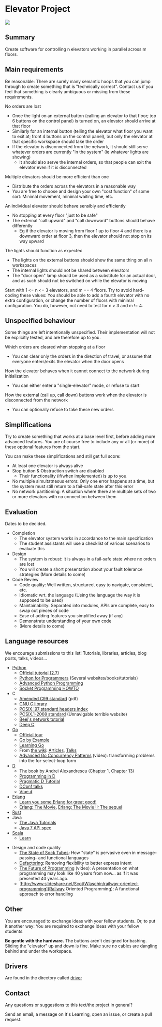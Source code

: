 Elevator Project
================

![](https://raw.github.com/klasbo/TTK4145/master/Project/ElevatorHardware.jpg)


Summary
-------
Create software for controlling n elevators working in parallel across m floors.


Main requirements
-----------------
Be reasonable: There are surely many semantic hoops that you can jump through to create something that is "technically correct". Contact us if you feel that something is clearly ambiguous or missing from these requirements.

No orders are lost
 - Once the light on an external button (calling an elevator to that floor; top 6 buttons on the control panel) is turned on, an elevator should arrive at that floor
 - Similarly for an internal button (telling the elevator what floor you want to exit at; front 4 buttons on the control panel), but only the elevator at that specific workspace should take the order
 - If the elevator is disconnected from the network, it should still serve whatever orders are currently "in the system" (ie whatever lights are showing)
   - It should also serve the internal orders, so that people can exit the elevator even if it is disconnected

Multiple elevators should be more efficient than one
 - Distribute the orders across the elevators in a reasonable way
 - You are free to choose and design your own "cost function" of some sort: Minimal movement, minimal waiting time, etc.
 
An individual elevator should behave sensibly and efficiently
 - No stopping at every floor "just to be safe"
 - The external "call upward" and "call downward" buttons should behave differently
   - Eg if the elevator is moving from floor 1 up to floor 4 and there is a downward order at floor 3, then the elevator should not stop on its way upward
 
The lights should function as expected
 - The lights on the external buttons should show the same thing on all n workspaces
 - The internal lights should not be shared between elevators
 - The "door open" lamp should be used as a substitute for an actual door, and as such should not be switched on while the elevator is moving

 
Start with 1 <= n <= 3 elevators, and m == 4 floors. Try to avoid hard-coding these values: You should be able to add a fourth elevator with no extra configuration, or change the number of floors with minimal configuration. You do, however, not need to test for n > 3 and m != 4.

Unspecified behaviour
---------------------
Some things are left intentionally unspecified. Their implementation will not be explicitly tested, and are therefore up to you.

Which orders are cleared when stopping at a floor
 - You can clear only the orders in the direction of travel, or assume that everyone enters/exits the elevator when the door opens
 
How the elevator behaves when it cannot connect to the network during initialization
 - You can either enter a "single-elevator" mode, or refuse to start
 
How the external (call up, call down) buttons work when the elevator is disconnected from the network
 - You can optionally refuse to take these new orders
 

Simplifications
---------------
Try to create something that works at a base level first, before adding more advanced features. You are of course free to include any or all (or more) of these optional features from the start.

You can make these simplifications and still get full score:
 - At least one elevator is always alive
 - Stop button & Obstruction switch are disabled
   - Their functionality (if/when implemented) is up to you.
 - No multiple simultatneous errors: Only one error happens at a time, but the system must still return to a fail-safe state after this error
 - No network partitioning: A situation where there are multiple sets of two or more elevators with no connection between them
   
   

Evaluation
----------
Dates to be decided.

 - Completion
   - The elevator system works in accordance to the main specification
   - The student assistants will use a checklist of various scenarios to evaluate this
 - Design
   - The system is robust: It is always in a fail-safe state where no orders are lost
   - You will create a short presentation about your fault tolerance strategies (More details to come)
 - Code Review
   - Code quality: Well written, structured, easy to navigate, consistent, etc.
   - Idiomatic wrt. the language (Using the language the way it is supposed to be used)
   - Maintainability: Separated into modules, APIs are complete, easy to swap out pieces of code
   - Ease of adding features you simplified away (if any)
   - Demonstrate understanding of your own code
   - (More details to come)
   
   
   
Language resources
------------------
We encourage submissions to this list! Tutorials, libraries, articles, blog posts, talks, videos...

 - [Python](http://python.org/)
   - [Official tutorial (2.7)](http://docs.python.org/2.7/tutorial/)
   - [Python for Programmers](https://wiki.python.org/moin/BeginnersGuide/Programmers) (Several websites/books/tutorials)
   - [Advanced Python Programming](http://www.slideshare.net/vishnukraj/advanced-python-programming)
   - [Socket Programming HOWTO](http://docs.python.org/2/howto/sockets.html)
 - C
   - [Amended C99 standard](http://www.open-std.org/jtc1/sc22/wg14/www/docs/n1256.pdf) (pdf)
   - [GNU C library](http://www.gnu.org/software/libc/manual/html_node/)
   - [POSIX '97 standard headers index](http://pubs.opengroup.org/onlinepubs/7990989775/headix.html)
   - [POSIX.1-2008 standard](http://pubs.opengroup.org/onlinepubs/9699919799/) (Unnavigable terrible website)
   - [Beej's network tutorial](http://beej.us/guide/bgnet/)
   - [Deep C](http://www.slideshare.net/olvemaudal/deep-c)
 - [Go](http://golang.org/)
   - [Official tour](http://tour.golang.org/)
   - [Go by Example](https://gobyexample.com/)
   - [Learning Go](http://www.miek.nl/projects/learninggo/)
   - From [the wiki](http://code.google.com/p/go-wiki/): [Articles](https://code.google.com/p/go-wiki/wiki/Articles), [Talks](https://code.google.com/p/go-wiki/wiki/GoTalks)
   - [Advanced Go Concurrency Patterns](https://www.youtube.com/watch?v=QDDwwePbDtw) (video): transforming problems into the for-select-loop form
 - [D](http://dlang.org/)
   - [The book](http://www.amazon.com/exec/obidos/ASIN/0321635361/) by Andrei Alexandrescu ([Chapter 1](http://www.informit.com/articles/article.aspx?p=1381876), [Chapter 13](http://www.informit.com/articles/article.aspx?p=1609144))
   - [Programming in D](http://ddili.org/ders/d.en/)
   - [Pragmatic D Tutorial](http://qznc.github.io/d-tut/)
   - [DConf talks](http://www.youtube.com/channel/UCzYzlIaxNosNLAueoQaQYXw/videos)
   - [Vibe.d](http://vibed.org/)
 - [Erlang](http://www.erlang.org/)
   - [Learn you some Erlang for great good!](http://learnyousomeerlang.com/content)
   - [Erlang: The Movie](http://www.youtube.com/watch?v=uKfKtXYLG78), [Erlang: The Movie II: The sequel](http://www.youtube.com/watch?v=rRbY3TMUcgQ)
 - [Rust](http://www.rust-lang.org/)
 - Java
   - [The Java Tutorials](http://docs.oracle.com/javase/tutorial/index.html)
   - [Java 7 API spec](http://docs.oracle.com/javase/7/docs/api/)
 - [Scala](http://scala-lang.org/)
   - [Learn](http://scala-lang.org/documentation/)

<!-- -->
 
 - Design and code quality
   - [The State of Sock Tubes](http://james-iry.blogspot.no/2009/04/state-of-sock-tubes.html): How "state" is pervasive even in message-passing- and functional languages
   - [Defactoring](http://raganwald.com/2013/10/08/defactoring.html): Removing flexibility to better express intent
   - [The Future of Programming](http://vimeo.com/71278954) (video): A presentation on what programming may look like 40 years from now... as if it was presented 40 years ago.
   - [http://www.slideshare.net/ScottWlaschin/railway-oriented-programming](Railway Oriented Programming): A functional approach to error handling
   
Other
-----
You are encouraged to exchange ideas with your fellow students. Or, to put it another way: You are required to exchange ideas with your fellow students.

**Be gentle with the hardware.** The buttons aren't designed for bashing. Sliding the "elevator" up and down is fine. Make sure no cables are dangling behind and under the workspace.


Drivers
-------
Are found in the directory called [driver](driver)


Contact
-------
Any questions or suggestions to this text/the project in general?

Send an email, a message on It's Learning, open an issue, or create a pull request.








